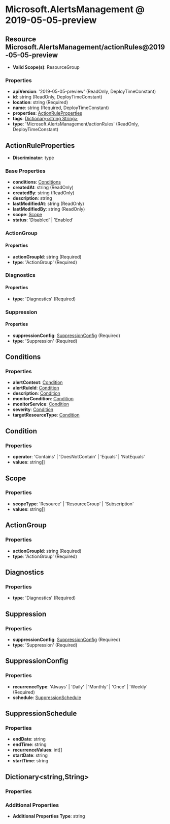 # Microsoft.AlertsManagement @ 2019-05-05-preview

## Resource Microsoft.AlertsManagement/actionRules@2019-05-05-preview
* **Valid Scope(s)**: ResourceGroup
### Properties
* **apiVersion**: '2019-05-05-preview' (ReadOnly, DeployTimeConstant)
* **id**: string (ReadOnly, DeployTimeConstant)
* **location**: string (Required)
* **name**: string (Required, DeployTimeConstant)
* **properties**: [ActionRuleProperties](#actionruleproperties)
* **tags**: [Dictionary<string,String>](#dictionarystringstring)
* **type**: 'Microsoft.AlertsManagement/actionRules' (ReadOnly, DeployTimeConstant)

## ActionRuleProperties
* **Discriminator**: type
### Base Properties
* **conditions**: [Conditions](#conditions)
* **createdAt**: string (ReadOnly)
* **createdBy**: string (ReadOnly)
* **description**: string
* **lastModifiedAt**: string (ReadOnly)
* **lastModifiedBy**: string (ReadOnly)
* **scope**: [Scope](#scope)
* **status**: 'Disabled' | 'Enabled'
### ActionGroup
#### Properties
* **actionGroupId**: string (Required)
* **type**: 'ActionGroup' (Required)

### Diagnostics
#### Properties
* **type**: 'Diagnostics' (Required)

### Suppression
#### Properties
* **suppressionConfig**: [SuppressionConfig](#suppressionconfig) (Required)
* **type**: 'Suppression' (Required)


## Conditions
### Properties
* **alertContext**: [Condition](#condition)
* **alertRuleId**: [Condition](#condition)
* **description**: [Condition](#condition)
* **monitorCondition**: [Condition](#condition)
* **monitorService**: [Condition](#condition)
* **severity**: [Condition](#condition)
* **targetResourceType**: [Condition](#condition)

## Condition
### Properties
* **operator**: 'Contains' | 'DoesNotContain' | 'Equals' | 'NotEquals'
* **values**: string[]

## Scope
### Properties
* **scopeType**: 'Resource' | 'ResourceGroup' | 'Subscription'
* **values**: string[]

## ActionGroup
### Properties
* **actionGroupId**: string (Required)
* **type**: 'ActionGroup' (Required)

## Diagnostics
### Properties
* **type**: 'Diagnostics' (Required)

## Suppression
### Properties
* **suppressionConfig**: [SuppressionConfig](#suppressionconfig) (Required)
* **type**: 'Suppression' (Required)

## SuppressionConfig
### Properties
* **recurrenceType**: 'Always' | 'Daily' | 'Monthly' | 'Once' | 'Weekly' (Required)
* **schedule**: [SuppressionSchedule](#suppressionschedule)

## SuppressionSchedule
### Properties
* **endDate**: string
* **endTime**: string
* **recurrenceValues**: int[]
* **startDate**: string
* **startTime**: string

## Dictionary<string,String>
### Properties
### Additional Properties
* **Additional Properties Type**: string


